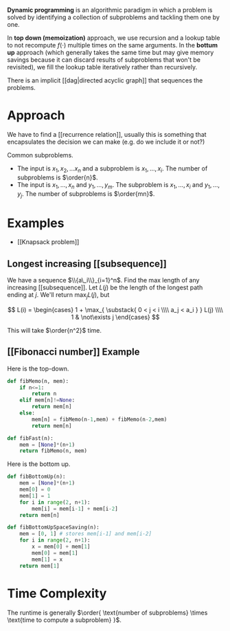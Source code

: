 **Dynamic programming** is an algorithmic paradigm in which a problem is solved by identifying a collection of subproblems and tackling them one by one.

In **top down (memoization)** approach, we use recursion and a lookup table to not recompute $f(\cdot)$ multiple times on the same arguments. In the **bottum up** approach (which generally takes the same time but may give memory savings because it can discard results of subproblems that won't be revisited), we fill the lookup table iteratively rather than recursively. 

There is an implicit [[dag|directed acyclic graph]] that sequences the problems.

# Approach

We have to find a [[recurrence relation]], usually this is something that encapsulates the decision we can make (e.g. do we include it or not?)

Common subproblems.

* The input is $x_1, x_2, \dots x_n$ and a subproblem is $x_1, \dots, x_i$. The number of subproblems is $\order{n}$.
* The input is $x_1, \dots, x_n$ and $y_1, \dots, y_m$. The subproblem is $x_1, \dots, x_i$ and $y_1, \dots, y_j$. The number of subproblems is $\order{mn}$.


# Examples

* [[Knapsack problem]]

## Longest increasing [[subsequence]]

We have a sequence $\\{a\_i\\}_{i=1}^n$. Find the max length of any increasing [[subsequence]]. Let $L(j)$ be the length of the longest path ending at $j$. We'll return $\max_j L(j)$, but

$$
L(i) = \begin{cases} 1 + \max_{ \substack{ 0 < j < i \\\\ a_j < a_i } } L(j) \\\\ 1 & \not\exists j \end{cases}
$$

This will take $\order{n^2}$ time.

## [[Fibonacci number]] Example

Here is the top-down.

```python
def fibMemo(n, mem):
    if n<=1:
        return n
    elif mem[n]!=None:
        return mem[n]
    else:
        mem[n] = fibMemo(n-1,mem) + fibMemo(n-2,mem)
        return mem[n]

def fibFast(n):
    mem = [None]*(n+1)
    return fibMemo(n, mem)
```

Here is the bottom up.

```python
def fibBottomUp(n):
    mem = [None]*(n+1)
    mem[0] = 0
    mem[1] = 1
    for i in range(2, n+1):
        mem[i] = mem[i-1] + mem[i-2]
    return mem[n]

def fibBottomUpSpaceSaving(n):
    mem = [0, 1] # stores mem[i-1] and mem[i-2]
    for i in range(2, n+1):
        x = mem[0] + mem[1]
        mem[0] = mem[1]
        mem[1] = x
    return mem[1]
```

# Time Complexity

The runtime is generally $\order{ \text{number of subproblems} \times \text{time to compute a subproblem} }$.